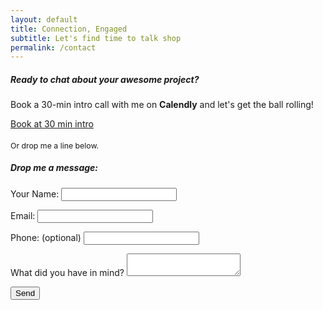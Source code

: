 ```yaml
---
layout: default 
title: Connection, Engaged
subtitle: Let's find time to talk shop
permalink: /contact
---
```



<div id="contact">
	<div class="container">
		<div class="flex fx-col fx-align-center pt-0">
			<div class="fx-item-1 fx-grow mb-2 center">
				<h5>Ready to chat about your awesome project?</h5>
				<p class="mb-2">Book a 30-min intro call with me on <strong>Calendly</strong> and let's get the ball rolling!</p>
				<!-- Calendly link widget begin -->
				<link href="https://assets.calendly.com/assets/external/widget.css" rel="stylesheet">
				<script src="https://assets.calendly.com/assets/external/widget.js" type="text/javascript" async></script>
				<a class="btn px-3" href="" onclick="Calendly.initPopupWidget({url: 'https://calendly.com/elibrumley/30min?background_color=151718&text_color=ffffff&primary_color=0077ee'});return false;">Book at 30 min intro</a>
				<!-- Calendly link widget end -->
				<p style="font-size: 88%; margin-top: 1.5em;">Or drop me a line below.</p>
			</div>
			<div class="form-col fx-item-2 w-50 w-md-75 w-xs-100 px-3 px-md-0 mb-5">
				<div class="form-wrap py-3 px-3 py-sm-1 px-sm-1">
					<h5 class="mt-0 mb-1">Drop me a message:</h5>
					<form
					  name="contact"
					  action="/thanks"
					  method="POST"
					  data-netlify-recaptcha="true"
					  data-netlify="true"
					>
						<p>
							<label><span>Your Name:</span>
								<input type="text" name="name" required />
							</label>
						</p>
						<p>
							<label><span>Email:</span>
								<input type="email" name="email" required />
							</label>
						</p>
						<p>
							<label><span>Phone: (optional)</span>
								<input type="tel" name="phone" required />
							</label>
						</p>
						<p>
							<label>
								<span>What did you have in mind?</span>
								<textarea name="message"></textarea>
							</label>
						</p>
						<p>
							<div data-netlify-recaptcha="true"></div>
						</p>
						<p>
							<button class="btn" type="submit">Send</button>
						</p>	
					</form>
				</div>
			</div>
		</div>
	</div>
</div>